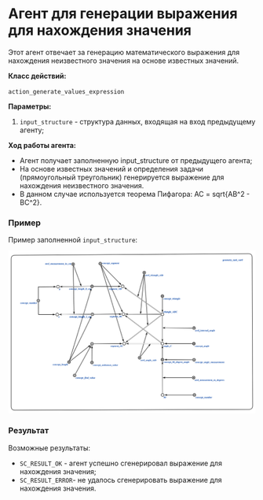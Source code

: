 # Агент для генерации выражения для нахождения значения
Этот агент отвечает за генерацию математического выражения для нахождения неизвестного значения на основе известных значений.

**Класс действий:**

`action_generate_values_expression`

**Параметры:**
1. `input_structure` - структура данных, входящая на вход предыдущему агенту;

**Ход работы агента:**
* Агент получает заполненную input_structure от предыдущего агента;
* На основе известных значений и определения задачи (прямоугольный треугольник) генерируется выражение для нахождения неизвестного значения.
* В данном случае используется теорема Пифагора: AC = sqrt{AB^2 - BC^2}.


### Пример

Пример заполненной `input_structure`:

![МОИС](imgs/1.png)


### Результат

Возможные результаты:

* `SC_RESULT_OK` - агент успешно сгенерировал выражение для нахождения значения;
* `SC_RESULT_ERROR`- не удалось сгенерировать выражение для нахождения значения.
